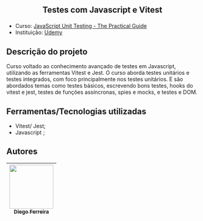 ## <p align="center">Testes com Javascript e Vitest</p>

* Curso: [JavaScript Unit Testing - The Practical Guide](https://www.udemy.com/course/javascript-unit-testing-the-practical-guide)
* Instituição: [Udemy](https://www.udemy.com)

## Descrição do projeto
Curso voltado ao conhecimento avançado de testes em Javascript, utilizando as ferramentas Vitest e Jest. O curso aborda testes unitários e testes integrados, com foco principalmente nos testes unitários. E são abordados temas como testes básicos, escrevendo bons testes, hooks do vitest e jest, testes de funções assíncronas, spies e mocks, e testes e DOM.


## Ferramentas/Tecnologias utilizadas
* Vitest/ Jest;
* Javascript ;


## Autores
| [<img src="https://avatars.githubusercontent.com/u/97759524?v=4" width=115><br><sub>Diego Ferreira</sub>](https://github.com/diegonf) | 
| :---: |